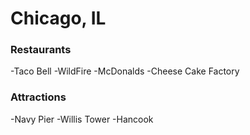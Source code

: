 # Chicago, IL
### Restaurants
-Taco Bell
-WildFire
-McDonalds
-Cheese Cake Factory
### Attractions
 -Navy Pier
 -Willis Tower
 -Hancook
